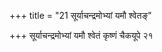 +++
title = "21 सूर्याचन्द्रमोभ्यां यमौ श्वेतङ्"

+++
सूर्याचन्द्रमोभ्यां यमौ श्वेतं कृष्णं चैकयूपे २१